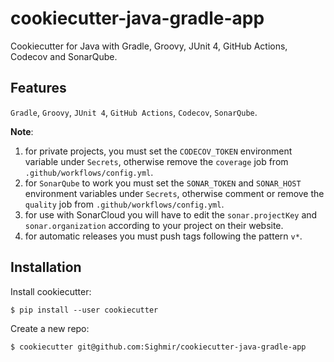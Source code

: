 # cookiecutter-java-gradle-app

Cookiecutter for Java with Gradle, Groovy, JUnit 4, GitHub Actions, Codecov and SonarQube.

## Features

`Gradle`, `Groovy`, `JUnit 4`, `GitHub Actions`, `Codecov`, `SonarQube`.

**Note**:

1. for private projects, you must set the `CODECOV_TOKEN` environment
   variable under `Secrets`, otherwise remove the `coverage` job from `.github/workflows/config.yml`.
2. for `SonarQube` to work you must set the `SONAR_TOKEN` and `SONAR_HOST` environment
   variables under `Secrets`, otherwise comment or remove the `quality` job from `.github/workflows/config.yml`.
3. for use with SonarCloud you will have to edit the `sonar.projectKey` and `sonar.organization`
   according to your project on their website.
4. for automatic releases you must push tags following the pattern `v*`.

## Installation

Install cookiecutter:

```
$ pip install --user cookiecutter
```

Create a new repo:

```
$ cookiecutter git@github.com:Sighmir/cookiecutter-java-gradle-app
```
